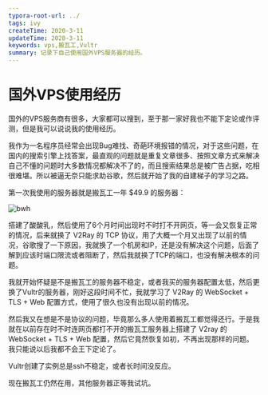 ```yaml
---
typora-root-url: ../
tags: ivy
createTime: 2020-3-11
updateTime: 2020-3-11
keywords: vps,搬瓦工,Vultr
summary: 记录下自己使用国外VPS服务器的经历。
---
```


# 国外VPS使用经历

国外的VPS服务商有很多，大家都可以搜到，至于那一家好我也不能下定论或作评测，但是我可以说说我的使用经历。

我作为一名程序员经常会出现Bug难找、奇葩环境报错的情况，对于这些问题，在国内的搜索引擎上找答案，最直观的问题就是重复文章很多、按照文章方式来解决自己不懂的问题时大多数情况都解决不了的，而且搜索结果总是被广告占据，吃相很难堪。所以被逼无奈只能求助谷歌，然后就开始了我的自建梯子的学习之路。

第一次我使用的服务器就是搬瓦工一年 $49.9 的服务器：

![bwh](/images/ivy/2/bwh.png)

搭建了酸酸乳，然后使用了6个月时间出现时不时打不开网页，等一会又恢复正常的情况，后来就换了 V2Ray 的 TCP 协议，用了大概一个月又出现了以前的情况，谷歌搜了一下原因，我就换了一个机房和IP，还是没有解决这个问题，后面了解到应该时端口限流或者阻断了，然后我就换了TCP的端口，也没有解决根本的问题。

我就开始怀疑是不是搬瓦工的服务器不稳定，或者我买的服务器配置太低，然后更换了Vultr的服务器，刚好这段时间不忙，我就学习了 V2Ray 的 WebSocket + TLS + Web 配置方式，使用了很久也没有出现以前的情况。

然后我又在想是不是协议的问题，毕竟那么多人使用着搬瓦工都觉得还行。于是我就在以前存在时不时连网页都打不开的搬瓦工服务器上搭建了 V2ray 的WebSocket + TLS + Web 配置，然后它竟然恢复如初，不再出现那样的问题。我只能说以后我都不会王下定论了。

Vultr创建了实例总是ssh不稳定，或者长时间没反应。

现在搬瓦工仍然在用，其他服务器正等我试坑。